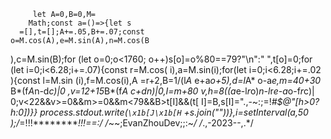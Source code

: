          let A=0,B=0,M=
        Math;const a=()=>{let s
      =[],t=[];A+=.05,B+=.07;const
    o=M.cos(A),e=M.sin(A),n=M.cos(B
   ),c=M.sin(B);for (let o=0;o<1760;
 o++)s[o]=o%80==79?"\n":" ",t[o]=0;for
(let i=0;i<6.28;i+=.07){const r=M.cos(
i),a=M.sin(i);for(let i=0;i<6.28;i+=.02
){const l=M.sin        (i),f=M.cos(i),A
=r+2,B=1/(l*A*          e+a*o+5),d=l*A*
o-a*e,m=40+30*          B*(f*A*n-d*c)|0
,v=12+15*B*(f*A        *c+d*n)|0,I=m+80
*v,h=8*((a*e-l*r*o)*n-l*r*e-a*o-f*r*c)|
 0;v<22&&v>=0&&m>=0&&m<79&&B>t[I]&&(t[
 I]=B,s[I]=".,-~:;=!*#$@"[h>0?h:0])}}
  process.stdout.write(`\x1b[J\x1b[H`
  +s.join(""))},i=setInterval(a,50
      );/*=!!!**********!!!==:*/
        /*~~;EvanZhouDev;;:~*/
            /*.,-2023--,.*/
          
